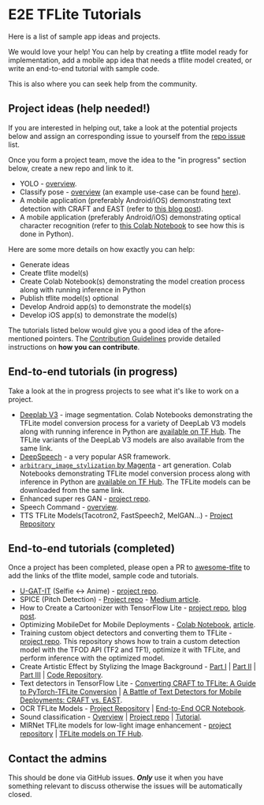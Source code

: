 # E2E TFLite Tutorials

Here is a list of sample app ideas and projects.

We would love your help! You can help by creating a tflite model ready for implementation, add a mobile app idea that needs a tflite model created, or write an end-to-end tutorial with sample code. 

This is also where you can seek help from the community.

## Project ideas (help needed!)
If you are interested in helping out, take a look at the potential projects below and assign an corresponding issue to yourself from the [repo issue](https://github.com/ml-gde/e2e-tflite-tutorials/issues) list.

Once you form a project team, move the idea to the "in progress" section below, create a new repo and link to it. 

* YOLO - [overview](overviews/yolo.md).
* Classify pose - [overview](overviews/classify_pose.md) (an example use-case can be found [here](https://github.com/ml-gde/e2e-tflite-tutorials/issues/33)).
* A mobile application (preferably Android/iOS) demonstrating text detection with CRAFT and EAST (refer to [this blog post](https://sayak.dev/optimizing-text-detectors/)).
* A mobile application (preferably Android/iOS) demonstrating optical character recognition (refer to [this Colab Notebook](https://colab.research.google.com/github/tulasiram58827/ocr_tflite/blob/main/colabs/ENDTOEND_OCR_TFLITE.ipynb) to see how this is done in Python).

Here are some more details on how exactly you can help:

* Generate ideas
* Create tflite model(s)
* Create Colab Notebook(s) demonstrating the model creation process along with running inference in Python
* Publish tflite model(s) optional
* Develop Android app(s) to demonstrate the model(s)
* Develop iOS app(s) to demonstrate the model(s)

The tutorials listed below would give you a good idea of the afore-mentioned pointers. The [Contribution Guidelines](https://github.com/ml-gde/e2e-tflite-tutorials/blob/master/CONTRIBUTING.md) provide detailed instructions on **how you can contribute**.

## End-to-end tutorials (in progress)
Take a look at the in progress projects to see what it's like to work on a project.

* [Deeplab V3](https://github.com/tensorflow/models/tree/master/research/deeplab ) - image segmentation. Colab Notebooks demonstrating the TFLite model conversion process for a variety of DeepLab V3 models along with running inference in Python are [available on TF Hub](https://tfhub.dev/s?module-type=image-segmentation&publisher=sayakpaul). The TFLite variants of the DeepLab V3 models are also available from the same link. 
* [DeepSpeech](https://github.com/mozilla/DeepSpeech) - a very popular ASR framework.
* [`arbitrary_image_stylization` by Magenta](https://github.com/magenta/magenta/tree/f3b66aa1354cd933f0e9757a567cc9a3d2d03297/magenta/models/arbitrary_image_stylization) - art generation. Colab Notebooks demonstrating TFLite model conversion process along with inference in Python are [available on TF Hub](https://tfhub.dev/sayakpaul/lite-model/arbitrary-image-stylization-inceptionv3/dr/predict/1). The TFLite models can be downloaded from the same link. 
* Enhanced super res GAN - [project repo](https://github.com/margaretmz/esrgan-e2e-tflite-tutorial).
* Speech Command - [overview](overviews/speech_command.md).
* TTS TFLite Models(Tacotron2, FastSpeech2, MelGAN...) - [Project Repository](https://github.com/tulasiram58827/TTS_TFLite)


## End-to-end tutorials (completed)

Once a project has been completed, please open a PR to [awesome-tfite](https://github.com/margaretmz/awesome-tflite) to add the links of the tflite model, sample code and tutorials.
* [U-GAT-IT](https://github.com/taki0112/UGATIT) (Selfie <-> Anime) - [project repo](https://github.com/margaretmz/selfie2anime-e2e-tutorial).
* SPICE (Pitch Detection) - [Project repo](https://github.com/farmaker47/Pitch_Estimator) - [Medium article](https://medium.com/@farmaker47/estimating-musical-scores-pitch-in-android-with-tensorflows-spice-model-4d712ded96f8).
* How to Create a Cartoonizer with TensorFlow Lite - [project repo](https://github.com/margaretmz/Cartoonizer-with-TFLite/), [blog post](https://blog.tensorflow.org/2020/09/how-to-create-cartoonizer-with-tf-lite.html).
* Optimizing MobileDet for Mobile Deployments - [Colab Notebook](https://colab.research.google.com/github/sayakpaul/Adventures-in-TensorFlow-Lite/blob/master/MobileDet_Conversion_TFLite.ipynb), [article](https://sayak.dev/mobiledet-optimization/).
* Training custom object detectors and converting them to TFLite - [project repo](https://github.com/sayakpaul/E2E-Object-Detection-in-TFLite). This repository shows how to train a custom detection model with the TFOD API (TF2 and TF1), optimize it with TFLite, and perform inference with the optimized model.
* Create Artistic Effect by Stylizing the Image Background - [Part I](https://medium.com/google-developer-experts/image-background-stylizer-part-1-project-intro-d68c4547e7e3) | [Part II](https://medium.com/@spsayakpaul/e614af91944d) | [Part III](https://farmaker47.medium.com/android-part-of-create-artistic-effect-by-stylizing-an-image-segment-2a646da2d39a) | [Code Repository](https://github.com/margaretmz/segmentation-style-transfer).
* Text detectors in TensorFlow Lite - [Converting CRAFT to TFLite: A Guide to PyTorch-TFLite Conversion](https://tulasi.dev/craft-in-tflite) | [A Battle of Text Detectors for Mobile Deployments: CRAFT vs. EAST](https://sayak.dev/optimizing-text-detectors/).
* OCR TFLite Models - [Project Repository](https://github.com/tulasiram58827/ocr_tflite) | [End-to-End OCR Notebook](https://github.com/tulasiram58827/ocr_tflite/blob/main/colabs/ENDTOEND_OCR_TFLITE.ipynb).
* Sound classification - [Overview](overviews/classify_sound.md) | [Project repo](https://github.com/farmaker47/Yamnet_classification_project) | [Tutorial](https://farmaker47.medium.com/classification-of-sounds-using-android-mobile-phone-and-the-yamnet-ml-model-539bc199540).
* MIRNet TFLite models for low-light image enhancement - [project repository](https://github.com/sayakpaul/MIRNet-TFLite/) | [TFLite models on TF Hub](https://tfhub.dev/sayakpaul/mirnet-fixed/1).

## Contact the admins

This should be done via GitHub issues. ***Only*** use it when you have something relevant to discuss otherwise the issues will be automatically closed. 
